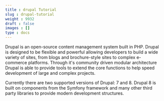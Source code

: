 ```yaml
---
title : drupal Tutorial
slug : drupal-tutorial
weight : 9932
draft : false
images : []
type : docs
---
```


Drupal is an open-source content management system built in PHP. Drupal is designed to be flexible and powerful allowing developers to build a wide variety of sites, from blogs and brochure-style sites to complex e-commerce platforms. Through it's community driven modular architecture Drupal is able to provide tools to extend the core functions to help speed development of large and complex projects.

Currently there are two supported versions of Drupal: 7 and 8. Drupal 8 is built on components from the Symfony framework and many other third party libraries to provide modern development structures.

